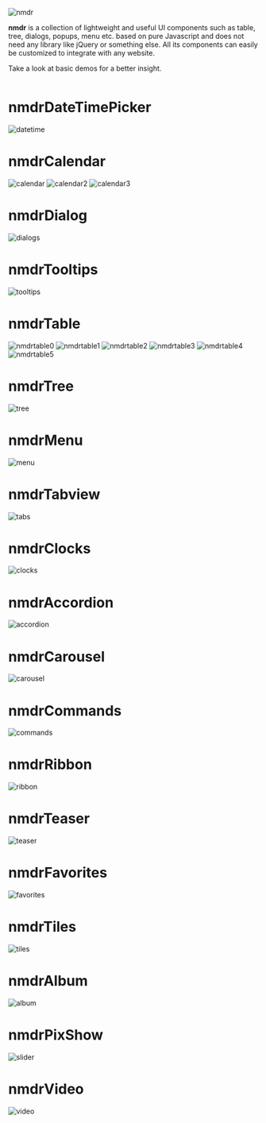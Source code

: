 
![nmdr](https://user-images.githubusercontent.com/34987997/71667052-baf74180-2d63-11ea-9dc2-2e30add0b09c.png)

**nmdr** is a collection of lightweight and useful UI components such as table, tree, dialogs, popups, menu etc. 
based on pure Javascript and does not need any library like jQuery or something else.
All its components can easily be customized to integrate with any website.
					
Take a look at basic demos for a better insight.

```
```

# nmdrDateTimePicker

![datetime](https://user-images.githubusercontent.com/34987997/71665647-11618180-2d5e-11ea-86d2-bf2b47be6510.png)

# nmdrCalendar


![calendar](https://user-images.githubusercontent.com/34987997/71665641-10c8eb00-2d5e-11ea-8740-735bfe33ebe1.png)
![calendar2](https://user-images.githubusercontent.com/34987997/71665642-10c8eb00-2d5e-11ea-8aa4-278d4b6cece7.png)
![calendar3](https://user-images.githubusercontent.com/34987997/71665643-10c8eb00-2d5e-11ea-9008-7e4464a45a76.png)

# nmdrDialog

![dialogs](https://user-images.githubusercontent.com/34987997/71665648-11618180-2d5e-11ea-9b50-c25439349442.png)

# nmdrTooltips

![tooltips](https://user-images.githubusercontent.com/34987997/71665668-145c7200-2d5e-11ea-84e9-0feebdb737bc.png)

# nmdrTable

![nmdrtable0](https://user-images.githubusercontent.com/34987997/71665653-11fa1800-2d5e-11ea-8254-a2d7807b84d1.png)
![nmdrtable1](https://user-images.githubusercontent.com/34987997/71665654-11fa1800-2d5e-11ea-9a38-0c52d608ad48.png)
![nmdrtable2](https://user-images.githubusercontent.com/34987997/71665655-1292ae80-2d5e-11ea-8d3c-cc4940503e68.png)
![nmdrtable3](https://user-images.githubusercontent.com/34987997/71665656-1292ae80-2d5e-11ea-9c46-37b0ec7dcaac.png)
![nmdrtable4](https://user-images.githubusercontent.com/34987997/71665657-1292ae80-2d5e-11ea-85b7-4debacda46b0.png)
![nmdrtable5](https://user-images.githubusercontent.com/34987997/71665659-1292ae80-2d5e-11ea-90ca-71434e068902.png)

# nmdrTree

![tree](https://user-images.githubusercontent.com/34987997/71665669-145c7200-2d5e-11ea-959b-7e492b1755e4.png)

# nmdrMenu

![menu](https://user-images.githubusercontent.com/34987997/71665650-11fa1800-2d5e-11ea-80e0-506024b87428.png)

# nmdrTabview

![tabs](https://user-images.githubusercontent.com/34987997/71665665-13c3db80-2d5e-11ea-9190-51160018e642.png)

# nmdrClocks

![clocks](https://user-images.githubusercontent.com/34987997/71665645-11618180-2d5e-11ea-900b-2d3ee4da4c77.png)

# nmdrAccordion

![accordion](https://user-images.githubusercontent.com/34987997/71665639-10c8eb00-2d5e-11ea-8d96-903309781092.png)

# nmdrCarousel

![carousel](https://user-images.githubusercontent.com/34987997/71665644-11618180-2d5e-11ea-81cc-8bc212a51c75.jpg)

# nmdrCommands

![commands](https://user-images.githubusercontent.com/34987997/71665646-11618180-2d5e-11ea-8f96-de066f89ab80.png)

# nmdrRibbon

![ribbon](https://user-images.githubusercontent.com/34987997/71665661-132b4500-2d5e-11ea-98c7-66bd20eaeacb.png)

# nmdrTeaser

![teaser](https://user-images.githubusercontent.com/34987997/71665666-13c3db80-2d5e-11ea-91c0-41cf8efca668.jpg)

# nmdrFavorites

![favorites](https://user-images.githubusercontent.com/34987997/71665649-11fa1800-2d5e-11ea-92cc-d174e4812780.png)

# nmdrTiles

![tiles](https://user-images.githubusercontent.com/34987997/71665667-13c3db80-2d5e-11ea-9090-4386c6074f6f.jpg)

# nmdrAlbum

![album](https://user-images.githubusercontent.com/34987997/71665640-10c8eb00-2d5e-11ea-9096-b9809c1177e6.jpg)

# nmdrPixShow

![slider](https://user-images.githubusercontent.com/34987997/71665662-132b4500-2d5e-11ea-8f40-1edc20d43f97.jpg)

# nmdrVideo

![video](https://user-images.githubusercontent.com/34987997/71665671-145c7200-2d5e-11ea-9c04-6d666add8178.jpg)

